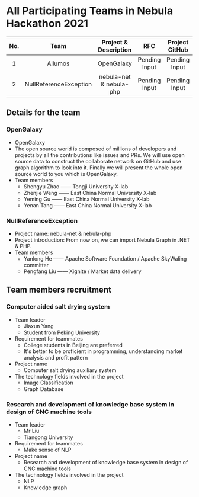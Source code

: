 # All Participating Teams in Nebula Hackathon 2021
 
|No.|Team|Project & Description|RFC| Project GitHub| Note |
|:--:|:--:|:--:|:--:|:--:|:--:|
|1| Allumos|OpenGalaxy |Pending Input|Pending Input||
|2| NullReferenceException|nebula-net & nebula-php |Pending Input|Pending Input||

## Details for the team

### OpenGalaxy

* OpenGalaxy
* The open source world is composed of millions of developers and projects by all the contributions like issues and PRs. We will use open source data to construct the collaborate network on GitHub and use graph algorithm to look into it. Finally we will present the whole open source world to you which is OpenGalaxy.
* Team members
    * Shengyu Zhao —— Tongji University X-lab
    * Zhenjie Weng —— East China Normal University X-lab
    * Yeming Gu —— East China Normal University X-lab
    * Yenan Tang —— East China Normal University X-lab
    
### NullReferenceException

* Project name: nebula-net & nebula-php
* Project introduction: From now on, we can import Nebula Graph in .NET & PHP.
* Team members
   * Yanlong He —— Apache Software Foundation / Apache SkyWaling committer
   * Pengfang Liu —— Xignite / Market data delivery
    
## Team members recruitment
### Computer aided salt drying system
* Team leader
    * Jiaxun Yang
    * Student from Peking University
* Requirement for teammates
    * College students in Beijing are preferred
    * It's better to be proficient in programming, understanding market analysis and profit pattern
* Project name
    * Computer salt drying auxiliary system 
* The technology fields involved in the project
    * Image Classification
    * Graph Database
    
### Research and development of knowledge base system in design of CNC machine tools 
* Team leader
    * Mr Liu
    * Tiangong University
* Requirement for teammates
    * Make sense of NLP
* Project name
    * Research and development of knowledge base system in design of CNC machine tools
* The technology fields involved in the project
    * NLP
    * Knowledge graph
